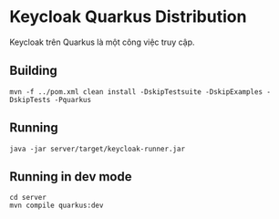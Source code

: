 # Keycloak Quarkus Distribution

Keycloak trên Quarkus là một công việc truy cập. 

## Building

    mvn -f ../pom.xml clean install -DskipTestsuite -DskipExamples -DskipTests -Pquarkus

## Running

    java -jar server/target/keycloak-runner.jar
    
## Running in dev mode

    cd server
    mvn compile quarkus:dev

